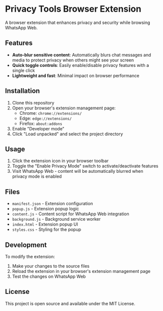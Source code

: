 # Privacy Tools Browser Extension

A browser extension that enhances privacy and security while browsing WhatsApp Web.

## Features

- **Auto-blur sensitive content**: Automatically blurs chat messages and media to protect privacy when others might see your screen
- **Quick toggle controls**: Easily enable/disable privacy features with a single click
- **Lightweight and fast**: Minimal impact on browser performance

## Installation

1. Clone this repository
2. Open your browser's extension management page:
    - Chrome: `chrome://extensions/`
    - Edge: `edge://extensions/`
    - Firefox: `about:addons`
3. Enable "Developer mode"
4. Click "Load unpacked" and select the project directory

## Usage

1. Click the extension icon in your browser toolbar
2. Toggle the "Enable Privacy Mode" switch to activate/deactivate features
3. Visit WhatsApp Web - content will be automatically blurred when privacy mode is enabled

## Files

- `manifest.json` - Extension configuration
- `popup.js` - Extension popup logic
- `content.js` - Content script for WhatsApp Web integration
- `background.js` - Background service worker
- `index.html` - Extension popup UI
- `styles.css` - Styling for the popup

## Development

To modify the extension:
1. Make your changes to the source files
2. Reload the extension in your browser's extension management page
3. Test the changes on WhatsApp Web

## License

This project is open source and available under the MIT License.